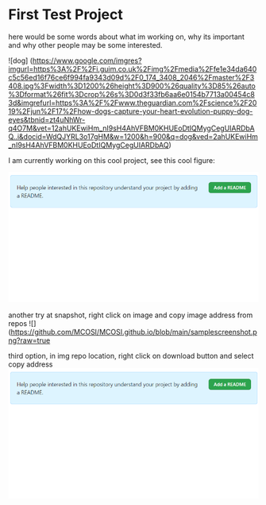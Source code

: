 # First Test Project

here would be some words about what im working on, why its important and why other people may be some interested.

![dog] (https://www.google.com/imgres?imgurl=https%3A%2F%2Fi.guim.co.uk%2Fimg%2Fmedia%2Ffe1e34da640c5c56ed16f76ce6f994fa9343d09d%2F0_174_3408_2046%2Fmaster%2F3408.jpg%3Fwidth%3D1200%26height%3D900%26quality%3D85%26auto%3Dformat%26fit%3Dcrop%26s%3D0d3f33fb6aa6e0154b7713a00454c83d&imgrefurl=https%3A%2F%2Fwww.theguardian.com%2Fscience%2F2019%2Fjun%2F17%2Fhow-dogs-capture-your-heart-evolution-puppy-dog-eyes&tbnid=zt4uNhWr-q4O7M&vet=12ahUKEwiHm_nI9sH4AhVFBM0KHUEoDtIQMygCegUIARDbAQ..i&docid=WdQJYRL3o17gHM&w=1200&h=900&q=dog&ved=2ahUKEwiHm_nI9sH4AhVFBM0KHUEoDtIQMygCegUIARDbAQ)


I am currently working on this cool project, see this cool figure:

![snapshot of random](https://github.com/MCOSI/MCOSI.github.io/blob/main/samplescreenshot.png)

another try at snapshot, right click on image and copy image address from repos
![](https://github.com/MCOSI/MCOSI.github.io/blob/main/samplescreenshot.png?raw=true

third option, in img repo location, right click on download button and select copy address
![](https://github.com/MCOSI/MCOSI.github.io/blob/main/samplescreenshot.png)
